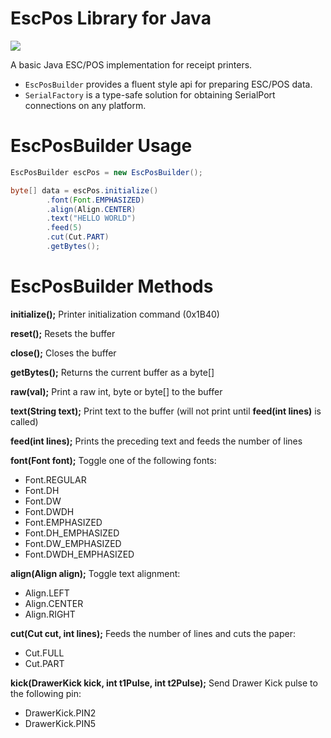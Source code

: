 EscPos Library for Java
=
[![](https://jitpack.io/v/me.alzz/escpos.svg)](https://jitpack.io/#me.alzz/escpos)

A basic Java ESC/POS implementation for receipt printers.

 - `EscPosBuilder` provides a fluent style api for preparing ESC/POS data.
 - `SerialFactory` is a type-safe solution for obtaining SerialPort connections
on any platform.


EscPosBuilder Usage
=
```java
EscPosBuilder escPos = new EscPosBuilder();

byte[] data = escPos.initialize()
        .font(Font.EMPHASIZED)
        .align(Align.CENTER)
        .text("HELLO WORLD")
        .feed(5)
        .cut(Cut.PART)
        .getBytes();
```


EscPosBuilder Methods
=
**initialize();**
Printer initialization command (0x1B40)

**reset();**
Resets the buffer

**close();**
Closes the buffer

**getBytes();**
Returns the current buffer as a byte[] 

**raw(val);**
Print a raw int, byte or byte[] to the buffer

**text(String text);**
Print text to the buffer (will not print until **feed(int lines)** is called)

**feed(int lines);**
Prints the preceding text and feeds the number of lines

**font(Font font);**
Toggle one of the following fonts:
 - Font.REGULAR
 - Font.DH
 - Font.DW
 - Font.DWDH
 - Font.EMPHASIZED
 - Font.DH_EMPHASIZED
 - Font.DW_EMPHASIZED
 - Font.DWDH_EMPHASIZED

**align(Align align);**
Toggle text alignment:
 - Align.LEFT
 - Align.CENTER
 - Align.RIGHT

**cut(Cut cut, int lines);**
Feeds the number of lines and cuts the paper:
 - Cut.FULL
 - Cut.PART

**kick(DrawerKick kick, int t1Pulse, int t2Pulse);**
Send Drawer Kick pulse to the following pin:
 - DrawerKick.PIN2
 - DrawerKick.PIN5